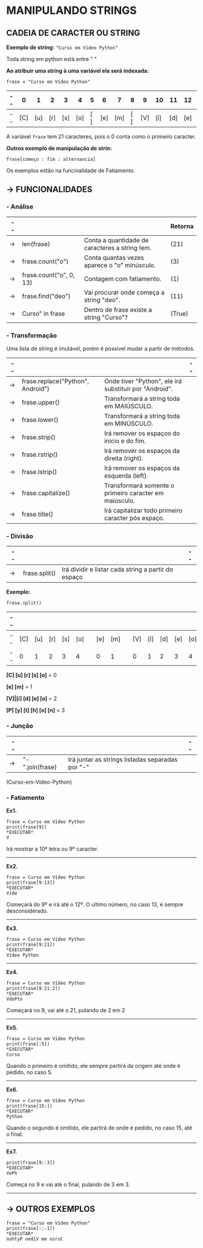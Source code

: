 # MANIPULANDO STRINGS

## **CADEIA DE CARACTER OU STRING**

**Exemplo de string:** `"Curso em Vídeo Python"`

Toda string em python está entre " "

**Ao atribuir uma string à uma variável ela será indexada:**

`frase = "Curso em Vídeo Python"`

-- |0  |1  |2  |3  |4  |5  |6  |7  |8  |9  |10 |11 |12 |13 |14 |15 |16 |17 |18 |19 |20
---|---|---|---|---|---|---|---|---|---|---|---|---|---|---|---|---|---|---|---|---|---
-- |[C]|[u]|[r]|[s]|[o]|[ ]|[e]|[m]|[ ]|[V]|[í]|[d]|[e]|[o]|[ ]|[P]|[y]|[t]|[h]|[o]|[n]

A variável `frase` tem 21 caracteres, pois o 0 conta como o primeiro caracter.

**Outros exemplo de manipulação de strin:**

`frase[começo : fim : alternancia]`

Os exemplos estão na funcinalidade de Fatiamento.


## **-> FUNCIONALIDADES**

### - Análise

-- |   |   | Retorna
---|---|---| --
-> |len(frase)              |Conta a quantidade de caracteres a string tem. |(21)
-> |frase.count("o")        |Conta quantas vezes aparece o "o" minúsculo.   |(3)
-> |frase.count("o", 0, 13) |Contagem com fatiamento.                       |(1)
-> |frase.find("deo")       |Vai procurar onde começa a string "deo".       |(11)
-> |Curso" in frase         |Dentro de frase existe a string "Curso"?       |(True)


### - Transformação

Uma lista de string é imutável, porém é possivel mudar a partir de métodos.

-- |   |   | --
---|---|---| --
-> |frase.replace("Python", Android")      |Onde tiver "Python", ele irá substituir por "Android".
-> |frase.upper()                          |Transformará a string toda em MAIÚSCULO.
-> |frase.lower()                          |Transformará a string toda em MINÚSCULO.
-> |frase.strip()                          |Irá remover os espaços do início e do fim.
-> |frase.rstrip()                         |Irá remover os espaços da direita (right).
-> |frase.lstrip()                         |Irá remover os espaços da esquerda (left).
-> |frase.capitalize()                     |Transformará somente o primeiro caracter em maiúsculo.
-> |frase.title()                          |Irá capitalizar todo primeiro caracter pós espaço.
### - Divisão 

-- |   |   | --
---|---|---| --
-> | frase.split()                    |Irá dividir e listar cada string a partir do espaço

**Exemplo:**

`frase.split()`

-- |   |   |   |   |   |   |   |   |   |   |   |   |   |   |   |   |   |   |   |   |   | --
---|---|---|---|---|---|---|---|---|---|---|---|---|---|---|---|---|---|---|---|---|---|---
-- |[C]|[u]|[r]|[s]|[o]|   |[e]|[m]|   |[V]|[í]|[d]|[e]|[o]|   |[P]|[y]|[t]|[h]|[o]|[n]| --
-- |0  |1  |2  |3  |4  |   |0  |1  |   |0  |1  |2  |3  |4  |   |0  |1  |2  |3  |4  |5  | --

**[C] [u] [r] [s] [o]** = 0

**[e] [m]** = 1

**[V]|[í] [d] [e] [o]** = 2

**[P] [y] [t] [h] [o] [n]** = 3
### - Junção

-- |   |   | --
---|---|---| --
-> |"-".join(frase)                   | Irá juntar as strings listadas separadas por "-"
(Curso-em-Vídeo-Python)




### - Fatiamento

**Ex1.**
```
frase = Curso em Vídeo Python
print(frase[9])
*EXECUTAR*
V
```                  

Irá mostrar a 10ª letra ou 9º caracter.
***

**Ex2.**
```
frase = Curso em Vídeo Python
print(frase[9:13])
*EXECUTAR*
Víde            
```
Começará do 9º e irá até o 12º. O ultimo número, no caso 13, é sempre desconsiderado.
***

**Ex3.**
```
frase = Curso em Vídeo Python
print(frase[9:21])
*EXECUTAR*
Vídeo Python
```
***

**Ex4.**
```
frase = Curso em Vídeo Python
print(frase[9:21:2])
*EXECUTAR*
VdoPto            
```
Começará no 9, vai até o 21, pulando de 2 em 2
***

**Ex5.**
```
frase = Curso em Vídeo Python
print(frase[:5])
*EXECUTAR*
Curso            
```
Quando o primeiro é omitido, ele sempre partirá da origem até onde é pedido, no caso 5.

***
**Ex6.**
```
frase = Curso em Vídeo Python
print(frase[15:])
*EXECUTAR*
Python
```
Quando o segundo é omitido, ele partirá de onde é pedido, no caso 15, até o final.
***

**Ex7.**
```
print(frase[9::3])
*EXECUTAR*
VePh
```
Começa no 9 e vai até o final, pulando de 3 em 3.
***

## **-> OUTROS EXEMPLOS**

```
frase = "Curso em Vídeo Python"
print(frase[::-1])
*EXECUTAR*
nohtyP oedíV me osruC
```

